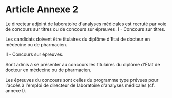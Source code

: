 # Article Annexe 2

Le directeur adjoint de laboratoire d'analyses médicales est recruté par voie de concours sur titres ou de concours sur épreuves.                    I - Concours sur titres.

Les candidats doivent être titulaires du diplôme d'Etat de docteur en médecine ou de pharmacien.

II - Concours sur épreuves.

Sont admis à se présenter au concours les titulaires du diplôme d'Etat de docteur en médecine ou de pharmacien.

Les épreuves du concours sont celles du programme type prévues pour l'accès à l'emploi de directeur de laboratoire d'analyses médicales (cf. annexe I).
